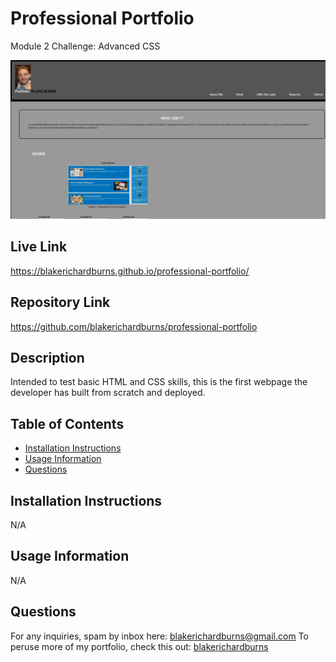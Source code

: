 # Professional Portfolio
Module 2 Challenge: Advanced CSS

![Alt text](./assets/screenshot.JPG "Screenshot")

## Live Link
https://blakerichardburns.github.io/professional-portfolio/

## Repository Link
https://github.com/blakerichardburns/professional-portfolio

## Description
Intended to test basic HTML and CSS skills, this is the first webpage the developer has built from scratch and deployed.

## Table of Contents
  * [Installation Instructions](#installation-instructions)
  * [Usage Information](#usage-information)
  * [Questions](#questions)

  ## Installation Instructions
  N/A

  ## Usage Information
  N/A  
  
  ## Questions
  For any inquiries, spam by inbox here: blakerichardburns@gmail.com
  To peruse more of my portfolio, check this out: [blakerichardburns](https://github.com/blakerichardburns)